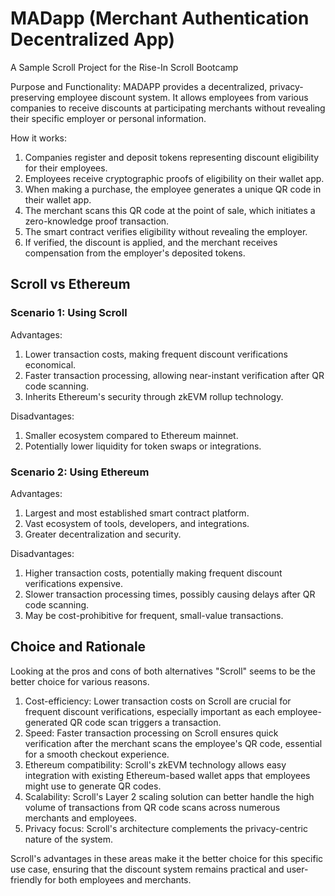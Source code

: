 # MADapp (Merchant Authentication Decentralized App)
A Sample Scroll Project for the Rise-In Scroll Bootcamp

Purpose and Functionality:
MADAPP provides a decentralized, privacy-preserving employee discount system. It allows employees from various companies to receive discounts at participating merchants without revealing their specific employer or personal information.

How it works:

1. Companies register and deposit tokens representing discount eligibility for their employees.
2. Employees receive cryptographic proofs of eligibility on their wallet app.
3. When making a purchase, the employee generates a unique QR code in their wallet app.
4. The merchant scans this QR code at the point of sale, which initiates a zero-knowledge proof transaction.
5. The smart contract verifies eligibility without revealing the employer.
6. If verified, the discount is applied, and the merchant receives compensation from the employer's deposited tokens.

## Scroll vs Ethereum

### Scenario 1: Using Scroll

Advantages:

1. Lower transaction costs, making frequent discount verifications economical.
2. Faster transaction processing, allowing near-instant verification after QR code scanning.
3. Inherits Ethereum's security through zkEVM rollup technology.

Disadvantages:

1. Smaller ecosystem compared to Ethereum mainnet.
2. Potentially lower liquidity for token swaps or integrations.

### Scenario 2: Using Ethereum

Advantages:

1. Largest and most established smart contract platform.
2. Vast ecosystem of tools, developers, and integrations.
3. Greater decentralization and security.

Disadvantages:

1. Higher transaction costs, potentially making frequent discount verifications expensive.
2. Slower transaction processing times, possibly causing delays after QR code scanning.
3. May be cost-prohibitive for frequent, small-value transactions.

## Choice and Rationale
Looking at the pros and cons of both alternatives "Scroll" seems to be the better choice for various reasons.

1. Cost-efficiency: Lower transaction costs on Scroll are crucial for frequent discount verifications, especially important as each employee-generated QR code scan triggers a transaction.
2. Speed: Faster transaction processing on Scroll ensures quick verification after the merchant scans the employee's QR code, essential for a smooth checkout experience.
3. Ethereum compatibility: Scroll's zkEVM technology allows easy integration with existing Ethereum-based wallet apps that employees might use to generate QR codes.
4. Scalability: Scroll's Layer 2 scaling solution can better handle the high volume of transactions from QR code scans across numerous merchants and employees.
5. Privacy focus: Scroll's architecture complements the privacy-centric nature of the system.

Scroll's advantages in these areas make it the better choice for this specific use case, ensuring that the discount system remains practical and user-friendly for both employees and merchants.
